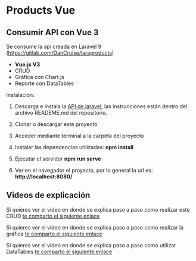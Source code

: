 # Products Vue

## Consumir API con Vue 3

Se consume la api creada en Laravel 9 (https://gitlab.com/DanCruise/laraproducts)
- <b>Vue.js V3 </b>
- CRUD
- Gráfica con Chart.js
- Reporte con DataTables

Instalación:

1) Descarga e instala la [API de laravel](https://gitlab.com/DanCruise/laraproducts), las instrucciones están dentro del archivo READEME.md del repositorio.

2) Clonar o descargar este proyecto

3) Acceder mediante terminal a la carpeta del proyecto

4) Instalar las dependencias utilizadas:  <b>npm install</b>

5) Ejecutar el servidor <b>npm run serve</b>

6) Ver en el navegador el proyecto, por lo general la url es: <b>http://localhost:8080/</b>

## Videos de explicación

Si quieres ver el video en donde se explica paso a paso como realizar este CRUD [te comparto el siguiente enlace](https://www.youtube.com/watch?v=yKpdX0Fdy60)

Si quieres ver el video en donde se explica paso a paso como realizar la gráfica [te comparto el siguiente enlace](https://www.youtube.com/watch?v=quU8zeo__Vg)

Si quieres ver el video en donde se explica paso a paso como utilizar DataTables [te comparto el siguiente enlace](https://www.youtube.com/watch?v=6JK0WJG9JIs)